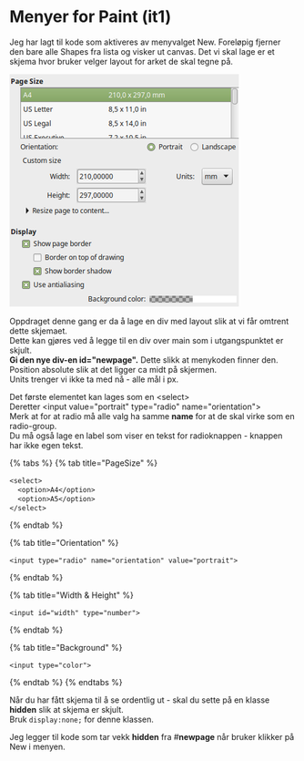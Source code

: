 # Menyer for Paint \(it1\)

Jeg har lagt til kode som aktiveres av menyvalget New. Foreløpig fjerner den bare alle Shapes fra lista og visker ut canvas. Det vi skal lage er et skjema hvor bruker velger layout for arket de skal tegne på.

![Eksemple p&#xE5; &quot;New File&quot; skjema](../../.gitbook/assets/newfile.png)

Oppdraget denne gang er da å lage en div med layout slik at vi får omtrent dette skjemaet.  
Dette kan gjøres ved å legge til en div over main som i utgangspunktet er skjult.  
**Gi den nye div-en id="newpage".** Dette slikk at menykoden finner den.  
Position absolute slik at det ligger ca midt på skjermen.  
Units trenger vi ikke ta med nå - alle mål i px.

Det første elementet kan lages som en &lt;select&gt;  
Deretter &lt;input value="portrait" type="radio" name="orientation"&gt;  
Merk at for at radio må alle valg ha samme **name** for at de skal virke som en radio-group.  
Du må også lage en label som viser en tekst for radioknappen - knappen har ikke egen tekst.

{% tabs %}
{% tab title="PageSize" %}
```markup
<select>
  <option>A4</option>
  <option>A5</option>
</select>
```
{% endtab %}

{% tab title="Orientation" %}
```markup
<input type="radio" name="orientation" value="portrait">
```
{% endtab %}

{% tab title="Width & Height" %}
```markup
<input id="width" type="number">
```
{% endtab %}

{% tab title="Background" %}
```markup
<input type="color">
```
{% endtab %}
{% endtabs %}

Når du har fått skjema til å se ordentlig ut - skal du sette på en klasse **hidden** slik at skjema er skjult.  
Bruk `display:none;` for denne klassen.

Jeg legger til kode som tar vekk **hidden** fra \#**newpage** når bruker klikker på New i menyen.


